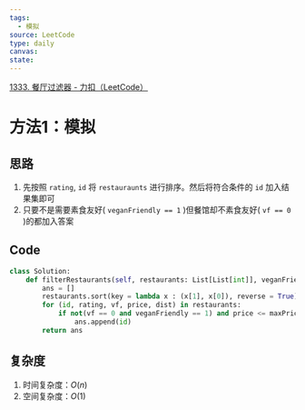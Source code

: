 ```yaml
---
tags:
  - 模拟
source: LeetCode
type: daily
canvas: 
state:
---
```

[1333. 餐厅过滤器 - 力扣（LeetCode）](https://leetcode.cn/problems/filter-restaurants-by-vegan-friendly-price-and-distance/description/?envType=daily-question&envId=2023-09-26)
# 方法1：模拟
## 思路
1. 先按照 `rating`, `id` 将 `restauraunts` 进行排序。然后将符合条件的 `id` 加入结果集即可
2. 只要不是需要素食友好( `veganFriendly == 1` )但餐馆却不素食友好( `vf == 0` )的都加入答案

## Code
```python
class Solution:
    def filterRestaurants(self, restaurants: List[List[int]], veganFriendly: int, maxPrice: int, maxDistance: int) -> List[int]:
        ans = []
        restaurants.sort(key = lambda x : (x[1], x[0]), reverse = True)
        for (id, rating, vf, price, dist) in restaurants:
            if not(vf == 0 and veganFriendly == 1) and price <= maxPrice and dist <= maxDistance:
                ans.append(id)
        return ans
```
## 复杂度

1. 时间复杂度：$O(n)$
2. 空间复杂度：$O(1)$



